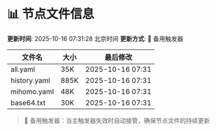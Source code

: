 # 📊 节点文件信息

**更新时间**: 2025-10-16 07:31:28 北京时间
**更新方式**: 🔄 备用触发器

| 文件名 | 大小 | 最后修改 |
|--------|------|----------|
| all.yaml | 35K | 2025-10-16 07:31 |
| history.yaml | 885K | 2025-10-16 07:31 |
| mihomo.yaml | 48K | 2025-10-16 07:31 |
| base64.txt | 30K | 2025-10-16 07:31 |

> 🔄 备用触发器：当主触发器失效时自动接管，确保节点文件的持续更新
